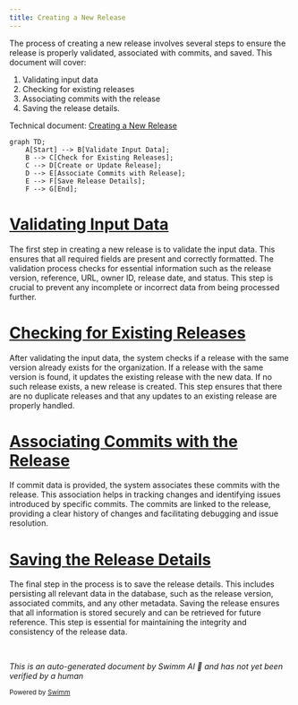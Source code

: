 ```yaml
---
title: Creating a New Release
---
```

The process of creating a new release involves several steps to ensure the release is properly validated, associated with commits, and saved. This document will cover:

1. Validating input data
2. Checking for existing releases
3. Associating commits with the release
4. Saving the release details.

Technical document: <SwmLink doc-title="Creating a New Release">[Creating a New Release](/.swm/creating-a-new-release.3hb83lv7.sw.md)</SwmLink>

```mermaid
graph TD;
    A[Start] --> B[Validate Input Data];
    B --> C[Check for Existing Releases];
    C --> D[Create or Update Release];
    D --> E[Associate Commits with Release];
    E --> F[Save Release Details];
    F --> G[End];
```

# [Validating Input Data](https://app.swimm.io/repos/Z2l0aHViJTNBJTNBc2VudHJ5LWRlbW8tMSUzQSUzQVN3aW1tLURlbW8=/docs/3hb83lv7#validating-input-data)

The first step in creating a new release is to validate the input data. This ensures that all required fields are present and correctly formatted. The validation process checks for essential information such as the release version, reference, URL, owner ID, release date, and status. This step is crucial to prevent any incomplete or incorrect data from being processed further.

# [Checking for Existing Releases](https://app.swimm.io/repos/Z2l0aHViJTNBJTNBc2VudHJ5LWRlbW8tMSUzQSUzQVN3aW1tLURlbW8=/docs/3hb83lv7#checking-for-existing-releases)

After validating the input data, the system checks if a release with the same version already exists for the organization. If a release with the same version is found, it updates the existing release with the new data. If no such release exists, a new release is created. This step ensures that there are no duplicate releases and that any updates to an existing release are properly handled.

# [Associating Commits with the Release](https://app.swimm.io/repos/Z2l0aHViJTNBJTNBc2VudHJ5LWRlbW8tMSUzQSUzQVN3aW1tLURlbW8=/docs/3hb83lv7#associating-commits-with-the-release)

If commit data is provided, the system associates these commits with the release. This association helps in tracking changes and identifying issues introduced by specific commits. The commits are linked to the release, providing a clear history of changes and facilitating debugging and issue resolution.

# [Saving the Release Details](https://app.swimm.io/repos/Z2l0aHViJTNBJTNBc2VudHJ5LWRlbW8tMSUzQSUzQVN3aW1tLURlbW8=/docs/3hb83lv7#saving-the-release)

The final step in the process is to save the release details. This includes persisting all relevant data in the database, such as the release version, associated commits, and any other metadata. Saving the release ensures that all information is stored securely and can be retrieved for future reference. This step is essential for maintaining the integrity and consistency of the release data.

&nbsp;

*This is an auto-generated document by Swimm AI 🌊 and has not yet been verified by a human*

<SwmMeta version="3.0.0" repo-id="Z2l0aHViJTNBJTNBc2VudHJ5LWRlbW8tMSUzQSUzQVN3aW1tLURlbW8=" repo-name="sentry-demo-1" doc-type="product-flows"><sup>Powered by [Swimm](/)</sup></SwmMeta>
